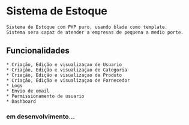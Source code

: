 # Sistema de Estoque
```
Sistema de Estoque com PHP puro, usando blade como template.
Sistema sera capaz de atender a empresas de pequena a medio porte.
```

## Funcionalidades
```
* Criação, Edição e visualizaçao de Usuario
* Criação, Edição e visualizaçao de Categoria
* Criação, Edição e visualizaçao de Produto
* Criação, Edição e visualizaçao de Fornecedor
* Logs
* Envio de email
* Permissionamento de usuario
* Dashboard 
```


### em desenvolvimento...
